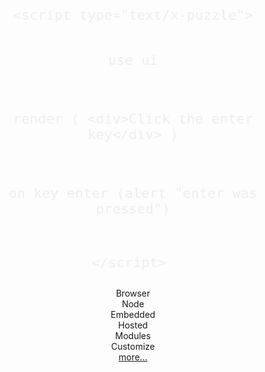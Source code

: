 <center style="width: 100%;">

<div class="cover_box">
	<br><br>

<!--div class="cover_codebox" id="1" style="display: block;">
  <iframe src="https://abstractcode.dev" style="border:none;width:800px;position:relative;left:-100px;height:300px"></iframe>
</div-->
<div class="cover_codebox" id="2" style="display: block;">
<pre><code class="lang-puzzle" style="font-size:22px !important;color:#EEEEEE">&#60;script type="text/x-puzzle">
  
  use ui

  render (
  	&#60;div>Click the enter key&#60;/div>
  )

  on key enter (alert "enter was pressed")

&#60;/script>
</code></pre>
<!--center>
  <a href="#/chapters/GUIDES?id=browser" class="btn">Start on Browser</a>
</center-->
</div>

<div class="cover_codebox" id="3" style="display: none">
<pre><code class="lang-puzzle" style="font-size:22px !important;color:#EEEEEE">
// Embedded
let puzzle = require('puzzlelang')
puzzle.run("myfile.pz")

// CLI
puzzle> print hi

// Standalone
puzzle run myfile.pz
</code></pre>
<!--center>
  <a href="#/chapters/GUIDES?id=use-with-node" class="btn">Start on Node.js</a>
  <a href="https://www.npmjs.com/package/puzzlelang" class="btn">npm</a>
</center-->
</div>

<div class="cover_codebox" id="4" style="display: none">
<pre><code class="lang-puzzle" style="font-size:22px !important;color:#EEEEEE">// Run a puzzle script inside some JS context
let puzzle = require('puzzlelang')
var name = "Grace";

puzzle.parse("print name")
</code></pre>
<!--center>
  <a href="#/chapters/GUIDES?id=embedded-in-js" class="btn">Embed</a>
</center-->
</div>

<div class="cover_codebox" id="5" style="display: none">
<pre><code class="lang-puzzle" style="font-size:22px !important;color:#EEEEEE">// Use in hosted environments like Replit.com ot others
</code></pre>
<img src="assets/replit.png">
<!--center>
  <a href="#/chapters/GUIDES?id=hosted-clouds" class="btn">Explore Clouds</a>
</center-->
</div>


<div class="cover_codebox" id="6" style="display: none">
<pre><code class="lang-puzzle" style="font-size:22px !important;color:#EEEEEE">// Use official module
use rest;

// Remote module
use https://domain.com/module.js

// Local module
use path/to/file.js
</code></pre>
<!--center>
  <a href="#/chapters/MODULES" class="btn">Explore official modules</a>
</center-->
</div>


<div class="cover_codebox" id="7" style="display: none">
<pre><code class="lang-puzzle" style="font-size:22px !important;color:#EEEEEE">// mysyntax.js
var syntax = {
  supermodule: {
     say: {
       follow: ["{data}"],
       method: (ctx, data) => {
         alert(data)
       }
     }
  }
}
</code></pre>
<br><br>
<pre><code class="lang-puzzle" style="font-size:22px !important;color:#EEEEEE">// Puzzle file
use mysyntax;
say hi
</code></pre>
<!--center>
  <a href="#/README?id=custom-syntax" class="btn">Learn more</a>
</center-->
</div>



<!--div class="dot" onclick="showExample(2)"></div>
<div class="dot" onclick="showExample(3)"></div>
<div class="dot" onclick="showExample(4)"></div>
<div class="dot" onclick="showExample(5)"></div-->
<div class="scroll-h">
<!--div class="bubble" onclick="showExample(1)">Play</div-->
<div class="bubble" onclick="showExample(2)">Browser</div>
<div class="bubble" onclick="showExample(3)">Node</div>
<div class="bubble" onclick="showExample(4)">Embedded</div>
<div class="bubble" onclick="showExample(5)">Hosted</div>
<div class="bubble" onclick="showExample(6)">Modules</div>
<div class="bubble" onclick="showExample(7)">Customize</div>
<a href="#/chapters/GUIDES" class="bubble">more...</a>
</div>
<br>


<a href="#/README">

<br>
<span class=" fa fa-chevron-down"></span>
</b>
</a>

<!--div class="badge" onclick="showExample(1)">Example</div-->

</div>


<!--div class="scroll-h">
<b>START: &nbsp; </b> 
<a href="#/chapters/GUIDES?id=browser" class="bubble">Browser</a>
<a href="#/chapters/GUIDES?id=use-with-node" class="bubble">Node</a>
<a href="#/chapters/GUIDES?id=embedded-in-js" class="bubble">Embedded</a>
<a href="#/chapters/GUIDES?id=hosted-clouds" class="bubble">Hosted</a>
<a href="#/chapters/GUIDES" class="bubble">more</a>
</div-->

<!--br>


<a href="#/README" class="cover_box_article">
	<h3>Learn PUZZLE</h3>
	Now!
</a>
<a href="#/chapters/MODULES" class="cover_box_article click">
	<h3>Check out Modules</h3>
	Modules for many purposes
</a>

<br-->


</center>
